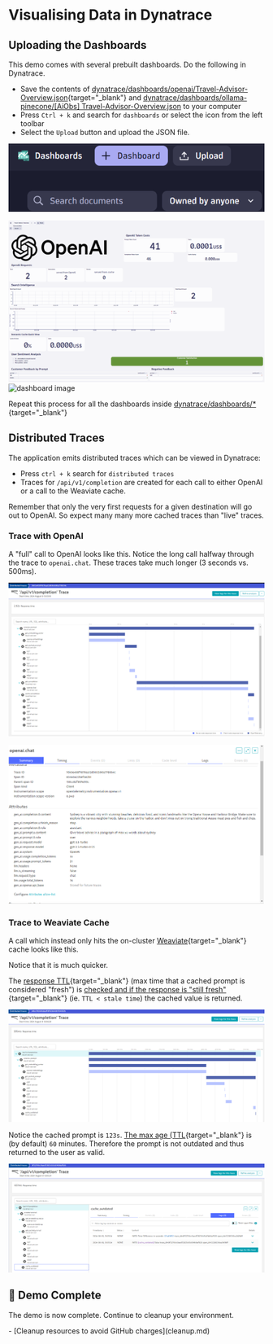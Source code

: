 # Visualising Data in Dynatrace

## Uploading the Dashboards
This demo comes with several prebuilt dashboards. Do the following in Dynatrace.

- Save the contents of [dynatrace/dashboards/openai/Travel-Advisor-Overview.json](https://github.com/dynatrace-perfclinics/obslab-llm-observability/blob/main/dynatrace/dashboards/openai/Travel-Advisor-Overview.json){target="_blank"}
and [dynatrace/dashboards/ollama-pinecone/[AiObs] Travel-Advisor-Overview.json](https://github.com/Dynatrace/obslab-llm-observability/blob/ollama-pinecone/dynatrace/dashboards/ollama-pinecone/%5BAiObs%5D%20Travel-Advisor-Overview.json) to your computer
- Press  `Ctrl + k` and search for `dashboards` or select the icon from the left toolbar
- Select the `Upload` button and upload the JSON file.

![upload button](images/dashboard-upload.png)

![dashboard image](images/dashboard.png)
![dashboard image](https://dt-cdn.net/images/ollama-pinecone-dashboard-1713-fa38ba7a33.png)

Repeat this process for all the dashboards inside [dynatrace/dashboards/*](https://github.com/dynatrace-perfclinics/obslab-llm-observability/blob/main/dynatrace/dashboards){target="_blank"}

## Distributed Traces

The application emits distributed traces which can be viewed in Dynatrace:

* Press `ctrl + k` search for `distributed traces`
* Traces for `/api/v1/completion` are created for each call to either OpenAI or a call to the Weaviate cache.

Remember that only the very first requests for a given destination will go out to OpenAI. So expect many many more cached traces than "live" traces.

### Trace with OpenAI

A "full" call to OpenAI looks like this. Notice the long call halfway through the trace to `openai.chat`. These traces take much longer (3 seconds vs. 500ms).

![distributed trace calling OpenAI](images/distributed-trace-with-openai.png)

![distributed trace metadata](images/distributed-trace-openai-metadata.png)

### Trace to Weaviate Cache

A call which instead only hits the on-cluster [Weaviate](https://github.com/weaviate/weaviate){target="_blank"} cache looks like this.

Notice that it is much quicker.

The [response TTL](https://github.com/dynatrace-perfclinics/obslab-llm-observability/blob/905b38cf85adaafd87f83ff1f40c640206abdb82/app.py#L29){target="_blank"} (max time that a cached prompt is considered "fresh") is [checked and if the response is "still fresh"](https://github.com/dynatrace-perfclinics/obslab-llm-observability/blob/905b38cf85adaafd87f83ff1f40c640206abdb82/app.py#L119){target="_blank"} (ie. `TTL < stale time`) the cached value is returned.

![distributed trace returning from Weaviate](images/distributed-trace-weaviate.png)

Notice the cached prompt is `123s`. [The max age (TTL](https://github.com/dynatrace-perfclinics/obslab-llm-observability/blob/905b38cf85adaafd87f83ff1f40c640206abdb82/app.py#L29){target="_blank"} is (by default) `60` minutes. Therefore the prompt is not outdated and thus returned to the user as valid.

![cached request not stale](images/cached-request-not-stale.png)

## 🎉 Demo Complete

The demo is now complete. Continue to cleanup your environment.

<div class="grid cards" markdown>
- [Cleanup resources to avoid GitHub charges](cleanup.md)
</div>



